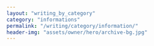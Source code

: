 ```yaml
---
layout: "writing_by_category"
category: "informations"
permalink: "/writing/category/information/"
header-img: "assets/owner/hero/archive-bg.jpg"
---
```

